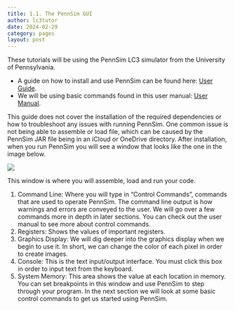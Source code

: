 ```yaml
---
title: 1.1. The PennSim GUI
author: lc3tutor
date: 2024-02-29
category: pages
layout: post
---
```


These tutorials will be using the PennSim LC3 simulator from the University of Pennsylvania.

- A guide on how to install and use PennSim can be found here: [User Guide](https://acg.cis.upenn.edu/milom/cse240-Fall06/pennsim/pennsim-guide.html).
- We will be using basic commands found in this user manual: [User Manual](https://acg.cis.upenn.edu/milom/cse240-Fall06/pennsim/pennsim-manual.html).

This guide does not cover the installation of the required dependencies or how to troubleshoot any issues with running PennSim. One common issue is not being able to assemble or load file, which can be caused by the PennSim JAR file being in an iCloud or OneDrive directory. After installation, when you run PennSim you will see a window that looks like the one in the image below.

<img src="{{ site.imageurl }}1/1-1-1.png" class="center_img">

This window is where you will assemble, load and run your code.

1. Command Line: Where  you will type in “Control Commands”, commands that are used to operate PennSim. The command line output is how warnings and errors are conveyed to the user. We will go over a few commands more in depth in later sections. You can check out the user manual to see more about control commands.
2. Registers: Shows the values of important registers.
3. Graphics Display: We will dig deeper into the graphics display when we begin to use it. In short, we can change the color of each pixel in order to create images.
4. Console: This is the text input/output interface. You must click this box in order to input text from the keyboard.
5. System Memory: This area shows the value at each location in memory. You can set breakpoints in this window and use PennSim to step through your program.
In the next section we will look at some basic control commands to get us started using PennSim.
